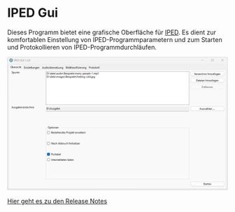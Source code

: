 # IPED Gui

Dieses Programm bietet eine grafische Oberfläche für [IPED](https://github.com/sepinf-inc/IPED).
Es dient zur komfortablen Einstellung von IPED-Programmparametern und zum Starten und Protokollieren
von IPED-Programmdurchläufen.

![IPED GUI](Screenshot_Overview.png)

[Hier geht es zu den Release Notes](RELEASENOTES.md)
